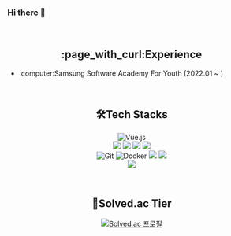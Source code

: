 ### Hi there 👋

<!--
**sangtae365/sangtae365** is a ✨ _special_ ✨ repository because its `README.md` (this file) appears on your GitHub profile.

Here are some ideas to get you started:

- 🔭 I’m currently working on ...
- 🌱 I’m currently learning ...
- 👯 I’m looking to collaborate on ...
- 🤔 I’m looking for help with ...
- 💬 Ask me about ...
- 📫 How to reach me: ...
- 😄 Pronouns: ...
- ⚡ Fun fact: ...
-->


<br>

<h2 align="center">:page_with_curl:Experience</h3>

<div>
  
  <ul>
    <li>:computer:Samsung Software Academy For Youth (2022.01 ~ )</li>
  </ul>
  
</div>

<br>

<h2 align="center">🛠Tech Stacks</h3>

<div align="center" style="text-align: center">
  
  ![Vue.js](https://img.shields.io/badge/-Vue.js-4fc08d?logo=Vue.js&logoColor=black&style=flat-square)
  <br>
  <img src="https://img.shields.io/badge/Java-007396?style=flat-square&logo=Java&logoColor=white"/> <img src="https://img.shields.io/badge/Spring-6DB33F?style=flat-square&logo=Spring&logoColor=white"/> <img src="https://img.shields.io/badge/SpringBoot-6DB33F?style=flat-square&logo=spring&logoColor=white"/> <img src="https://img.shields.io/badge/MySQL-4479A1?style=flat-square&logo=MySQL&logoColor=white"/> 
  <br>
  ![Git](https://img.shields.io/badge/-Git-f05032?logo=Git&logoColor=white&style=flat-square) ![Docker](https://img.shields.io/badge/-Docker-2496ed?logo=Docker&logoColor=white&style=flat-square) <img src="https://img.shields.io/badge/Jira-0052CC?style=flat-square&logo=Jira-Software&logoColor=white"/> <img src="https://img.shields.io/badge/Nginx-009639?style=flat-square&logo=Nginx&logoColor=white"/>
  <br>
  <img src="https://img.shields.io/badge/Amazon AWS-232F3E?style=flat-square&logo=Amazon-AWS&logoColor=white"/>
  
</div>


<br>

<h2 align="center">🏅Solved.ac Tier</h3>

<div align="center" style="text-align:center">
  
  [![Solved.ac 프로필](http://mazassumnida.wtf/api/v2/generate_badge?boj=sangtae365)](https://solved.ac/sangtae365)

</div>
